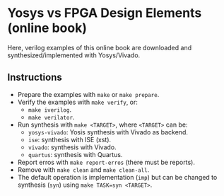 # Yosys vs FPGA Design Elements (online book)

Here, verilog examples of this online book are downloaded and synthesized/implemented with
Yosys/Vivado.

## Instructions

* Prepare the examples with `make` or `make prepare`.
* Verify the examples with `make verify`, or:
  * `make iverilog`.
  * `make verilator`.
* Run synthesis with `make <TARGET>`, where `<TARGET>` can be:
  * `yosys-vivado`: Yosis synthesis with Vivado as backend.
  * `ise`: synthesis with ISE (xst).
  * `vivado`: synthesis with Vivado.
  * `quartus`: synthesis with Quartus.
* Report erros with `make report-erros` (there must be reports).
* Remove with `make clean` and `make clean-all`.
* The default operation is implementation (`imp`) but can be changed to synthesis (`syn`) using
`make TASK=syn <TARGET>`.
